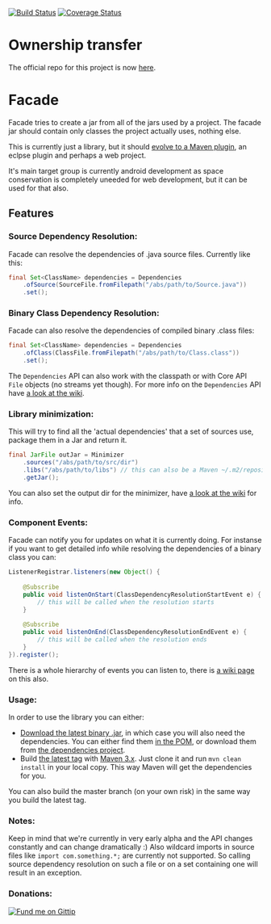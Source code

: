 [![Build Status](https://travis-ci.org/ayld/Facade.png?branch=master)](https://travis-ci.org/ayld/Facade)  [![Coverage Status](https://coveralls.io/repos/ayld/Facade/badge.png)](https://coveralls.io/r/ayld/Facade)

Ownership transfer
======

The official repo for this project is now [here](https://github.com/Codarama/Facade).

Facade
======

Facade tries to create a jar from all of the jars used by a project.
The facade jar should contain only classes the project actually uses, nothing else.

This is currently just a library, but it should [evolve to a Maven plugin](https://github.com/amaranthius/facade-maven), an eclpse plugin and perhaps a web project.

It's main target group is currently android development as space conservation is completely uneeded for web development, but it can be used for that also.

## Features

### Source Dependency Resolution:

Facade can resolve the dependencies of .java source files. 
Currently like this:

```java
final Set<ClassName> dependencies = Dependencies
    .ofSource(SourceFile.fromFilepath("/abs/path/to/Source.java"))
    .set();
```

### Binary Class Dependency Resolution:

Facade can also resolve the dependencies of compiled binary .class files:

```java
final Set<ClassName> dependencies = Dependencies
    .ofClass(ClassFile.fromFilepath("/abs/path/to/Class.class"))
    .set();
```

The `Dependencies` API can also work with the classpath or with Core API `File` objects (no streams yet though).
For more info on the `Dependencies` API have [a look at the wiki](https://github.com/ayld/Facade/wiki/Dependencies-API).

### Library minimization:

This will try to find all the 'actual dependencies' that a set of sources use, package them in a Jar and return it.

```java
final JarFile outJar = Minimizer
    .sources("/abs/path/to/src/dir")
    .libs("/abs/path/to/libs") // this can also be a Maven ~/.m2/repository
    .getJar();
```

You can also set the output dir for the minimizer, have [a look at the wiki](https://github.com/ayld/Facade/wiki/Library-Minimization) for info.

### Component Events:

Facade can notify you for updates on what it is currently doing. For instanse if you want to get detailed info while 
resolving the dependencies of a binary class you can:

```java
ListenerRegistrar.listeners(new Object() {
			
    @Subscribe
	public void listenOnStart(ClassDependencyResolutionStartEvent e) {
	    // this will be called when the resolution starts
	}
			
	@Subscribe
	public void listenOnEnd(ClassDependencyResolutionEndEvent e) {
	    // this will be called when the resolution ends
	}
}).register();
```

There is a whole hierarchy of events you can listen to, there is [a wiki page](https://github.com/ayld/Facade/wiki/Component-Events-and-Listeners) on this also.

### Usage:

In order to use the library you can either:

 * [Download the latest binary .jar](https://github.com/ayld/Facade/releases/tag/v0.6-alpha.1), 
in which case you will also need the dependencies. You can either find them [in the POM](https://github.com/ayld/Facade/blob/master/pom.xml),
or download them from [the dependencies project](https://github.com/ayld/facade-dependencies).
 * Build [the latest tag](https://github.com/ayld/Facade/releases/tag/v0.6-alpha.1) with [Maven 3.x](http://maven.apache.org/). Just
clone it and run `mvn clean install` in your local copy. This way Maven will get the dependencies for you.

You can also build the master branch (on your own risk) in the same way you build the latest tag.

### Notes:

Keep in mind that we're currently in very early alpha and the API changes constantly and can change dramatically :)
Also wildcard imports in source files like `import com.something.*;` are currently not supported. So calling source
dependency resolution on such a file or on a set containing one will result in an exception.

### Donations:

[![Fund me on Gittip](https://raw.github.com/gittip/www.gittip.com/master/www/assets/gittip.png)](https://www.gittip.com/ayld/ "Fund me on Gittip")
